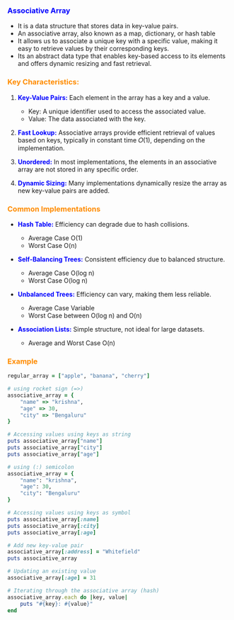 ### <b style="color:blue">Associative Array</b>

- It is a data structure that stores data in key-value pairs. 
- An associative array, also known as a map, dictionary, or hash table
- It allows us to associate a unique key with a specific value, making it easy to retrieve values by their corresponding keys.
- Its an abstract data type that enables key-based access to its elements and offers dynamic resizing and fast retrieval.


### <b style="color:darkorange">Key Characteristics:</b>
1. <b style="color:blue">Key-Value Pairs:</b> Each element in the array has a key and a value.

    - Key: A unique identifier used to access the associated value.
    - Value: The data associated with the key.

2. <b style="color:blue">Fast Lookup:</b> Associative arrays provide efficient retrieval of values based on keys, typically in constant time 𝑂(1), depending on the implementation.

3. <b style="color:blue">Unordered:</b> In most implementations, the elements in an associative array are not stored in any specific order.

4. <b style="color:blue">Dynamic Sizing:</b> Many implementations dynamically resize the array as new key-value pairs are added.

### <b style="color:darkorange">Common Implementations</b>
- <b style="color:blue">Hash Table:</b> Efficiency can degrade due to hash collisions.

    - Average Case O(1)
    - Worst Case O(n)

- <b style="color:blue">Self-Balancing Trees:</b> Consistent efficiency due to balanced structure.

    - Average Case O(log⁡ n)
    - Worst Case O(log n)

- <b style="color:blue">Unbalanced Trees:</b> Efficiency can vary, making them less reliable.

    - Average Case Variable
    - Worst Case between O(log n) and O(n)

- <b style="color:blue">Association Lists:</b> Simple structure, not ideal for large datasets.

    - Average and Worst Case O(n)

### <b style="color:darkorange">Example</b>

```ruby
regular_array = ["apple", "banana", "cherry"]

# using rocket sign (=>)
associative_array = {
    "name" => "krishna",
    "age" => 30,
    "city" => "Bengaluru"
}

# Accessing values using keys as string
puts associative_array["name"]
puts associative_array["city"]
puts associative_array["age"]

# using (:) semicolon
associative_array = {
    "name": "krishna",
    "age": 30,
    "city": "Bengaluru"
}

# Accessing values using keys as symbol
puts associative_array[:name]
puts associative_array[:city]
puts associative_array[:age]

# Add new key-value pair
associative_array[:address] = "Whitefield"
puts associative_array

# Updating an existing value
associative_array[:age] = 31

# Iterating through the associative array (hash)
associative_array.each do |key, value|
    puts "#{key}: #{value}"
end

```